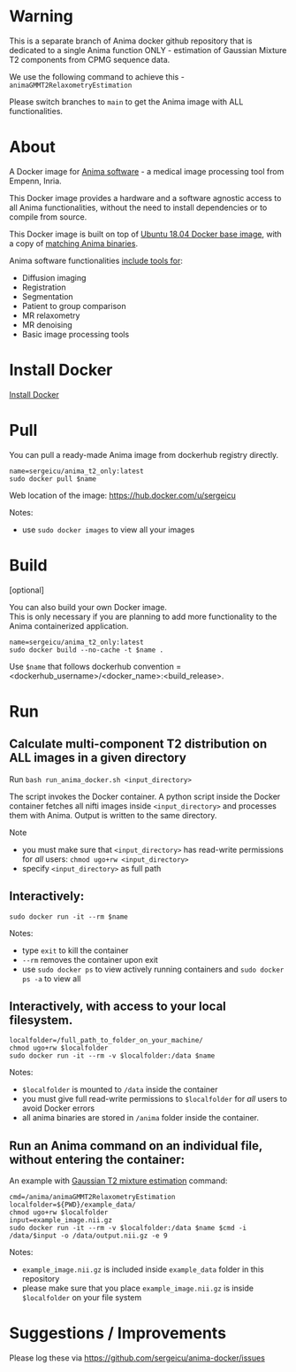 # Warning 

This is a separate branch of Anima docker github repository that is dedicated to a single Anima function ONLY - estimation of Gaussian Mixture T2 components from CPMG sequence data.  

We use the following command to achieve this - `animaGMMT2RelaxometryEstimation` 

Please switch branches to `main` to get the Anima image with ALL functionalities. 

# About 

A Docker image for [Anima software](https://github.com/Inria-Visages/Anima-Public) - a medical image processing tool from Empenn, Inria. 

This Docker image provides a hardware and a software agnostic access to all Anima functionalities, without the need to install dependencies or to compile from source. 

This Docker image is built on top of [Ubuntu 18.04 Docker base image](https://hub.docker.com/_/ubuntu), with a copy of [matching Anima binaries](https://github.com/Inria-Visages/Anima-Public/releases). 

Anima software functionalities [include tools for](https://anima.readthedocs.io/en/latest/):
- Diffusion imaging
- Registration
- Segmentation
- Patient to group comparison
- MR relaxometry
- MR denoising
- Basic image processing tools
 
# Install Docker

[Install Docker](https://github.com/sergeicu/anima-docker/blob/main/install-docker.md) 

# Pull 

You can pull a ready-made Anima image from dockerhub registry directly. 

```
name=sergeicu/anima_t2_only:latest
sudo docker pull $name
```
Web location of the image: https://hub.docker.com/u/sergeicu

Notes: 
- use `sudo docker images` to view all your images 

# Build 

[optional]

You can also build your own Docker image.   
This is only necessary if you are planning to add more functionality to the Anima containerized application. 

```
name=sergeicu/anima_t2_only:latest   
sudo docker build --no-cache -t $name .
```

Use `$name` that follows dockerhub convention = <dockerhub_username>/<docker_name>:<build_release>. 


# Run 

## Calculate multi-component T2 distribution on ALL images in a given directory 

Run 
`bash run_anima_docker.sh <input_directory>` 

The script invokes the Docker container. A python script inside the Docker container fetches all nifti images inside `<input_directory>` and processes them with Anima. Output is written to the same directory. 

Note 
- you must make sure that `<input_directory>` has read-write permissions for _all_ users: `chmod ugo+rw <input_directory>` 
- specify `<input_directory>` as full path

## Interactively:   
`sudo docker run -it --rm $name`   

Notes: 
- type `exit` to kill the container 
- `--rm` removes the container upon exit 
- use `sudo docker ps` to view actively running containers and `sudo docker ps -a` to view all 

## Interactively, with access to your local filesystem. 

```
localfolder=/full_path_to_folder_on_your_machine/
chmod ugo+rw $localfolder 
sudo docker run -it --rm -v $localfolder:/data $name
```

Notes: 
- `$localfolder` is mounted to `/data` inside the container 
- you must give full read-write permissions to `$localfolder` for _all_ users to avoid Docker errors
- all anima binaries are stored in `/anima` folder inside the container. 


## Run an Anima command on an individual file, without entering the container: 

An example with [Gaussian T2 mixture estimation](https://anima.readthedocs.io/en/latest/relaxometry.html) command:

```
cmd=/anima/animaGMMT2RelaxometryEstimation
localfolder=${PWD}/example_data/
chmod ugo+rw $localfolder
input=example_image.nii.gz 
sudo docker run -it --rm -v $localfolder:/data $name $cmd -i /data/$input -o /data/output.nii.gz -e 9 
```

Notes: 
- `example_image.nii.gz` is included inside `example_data` folder in this repository 
- please make sure that you place `example_image.nii.gz` is inside `$localfolder` on your file system 


# Suggestions / Improvements

Please log these via https://github.com/sergeicu/anima-docker/issues

